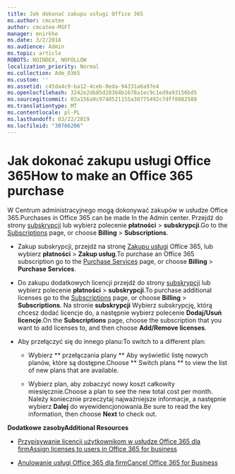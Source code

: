 ```yaml
---
title: Jak dokonać zakupu usługi Office 365
ms.author: cmcatee
author: cmcatee-MSFT
manager: mnirkhe
ms.date: 3/2/2018
ms.audience: Admin
ms.topic: article
ROBOTS: NOINDEX, NOFOLLOW
localization_priority: Normal
ms.collection: Adm_O365
ms.custom: ''
ms.assetid: c45da4c9-ba12-4ceb-8eda-94331a6a97e4
ms.openlocfilehash: 3242e2db85d20364b1678a1ec9c1ed9a93156bd5
ms.sourcegitcommit: 03a156a9c9740521155a30775492c7dff0982588
ms.translationtype: MT
ms.contentlocale: pl-PL
ms.lasthandoff: 03/22/2019
ms.locfileid: "30766286"
---
```

# <a name="how-to-make-an-office-365-purchase"></a><span data-ttu-id="4b813-102">Jak dokonać zakupu usługi Office 365</span><span class="sxs-lookup"><span data-stu-id="4b813-102">How to make an Office 365 purchase</span></span>

<span data-ttu-id="4b813-103">W Centrum administracyjnego mogą dokonywać zakupów w usłudze Office 365.</span><span class="sxs-lookup"><span data-stu-id="4b813-103">Purchases in Office 365 can be made In the Admin center.</span></span> <span data-ttu-id="4b813-104">Przejdź do strony [subskrypcji](https://go.microsoft.com/fwlink/p/?linkid=842054) lub wybierz polecenie **płatności** \> **subskrypcji**.</span><span class="sxs-lookup"><span data-stu-id="4b813-104">Go to the [Subscriptions](https://go.microsoft.com/fwlink/p/?linkid=842054) page, or choose **Billing** \> **Subscriptions**.</span></span>
  
- <span data-ttu-id="4b813-105">Zakup subskrypcji, przejdź na stronę [Zakupu usługi](https://go.microsoft.com/fwlink/p/?linkid=868433) Office 365, lub wybierz **płatności** \> **Zakup usług**.</span><span class="sxs-lookup"><span data-stu-id="4b813-105">To purchase an Office 365 subscription go to the [Purchase Services](https://go.microsoft.com/fwlink/p/?linkid=868433) page, or choose **Billing** \> **Purchase Services**.</span></span>
    
- <span data-ttu-id="4b813-106">Do zakupu dodatkowych licencji przejdź do strony [subskrypcji](https://go.microsoft.com/fwlink/p/?linkid=842054) lub wybierz polecenie **płatności** \> **subskrypcji**.</span><span class="sxs-lookup"><span data-stu-id="4b813-106">To purchase additional licenses go to the [Subscriptions](https://go.microsoft.com/fwlink/p/?linkid=842054) page, or choose **Billing** \> **Subscriptions**.</span></span> <span data-ttu-id="4b813-107">Na stronie **subskrypcji** Wybierz subskrypcję, którą chcesz dodać licencje do, a następnie wybierz polecenie **Dodaj/Usuń licencje**.</span><span class="sxs-lookup"><span data-stu-id="4b813-107">On the **Subscriptions** page, choose the subscription that you want to add licenses to, and then choose **Add/Remove licenses**.</span></span>
    
- <span data-ttu-id="4b813-108">Aby przełączyć się do innego planu:</span><span class="sxs-lookup"><span data-stu-id="4b813-108">To switch to a different plan:</span></span>
    
  - <span data-ttu-id="4b813-109">Wybierz \*\* przełączania plany \*\* Aby wyświetlić listę nowych planów, które są dostępne.</span><span class="sxs-lookup"><span data-stu-id="4b813-109">Choose \*\* Switch plans \*\* to view the list of new plans that are available.</span></span> 
    
  - <span data-ttu-id="4b813-110">Wybierz plan, aby zobaczyć nowy koszt całkowity miesięcznie.</span><span class="sxs-lookup"><span data-stu-id="4b813-110">Choose a plan to see the new total cost per month.</span></span> <span data-ttu-id="4b813-111">Należy koniecznie przeczytaj najważniejsze informacje, a następnie wybierz **Dalej** do wyewidencjonowania.</span><span class="sxs-lookup"><span data-stu-id="4b813-111">Be sure to read the key information, then choose **Next** to check out.</span></span> 
    
 <span data-ttu-id="4b813-112">**Dodatkowe zasoby**</span><span class="sxs-lookup"><span data-stu-id="4b813-112">**Additional Resources**</span></span>
  
- [<span data-ttu-id="4b813-113">Przypisywanie licencji użytkownikom w usłudze Office 365 dla firm</span><span class="sxs-lookup"><span data-stu-id="4b813-113">Assign licenses to users in Office 365 for business</span></span>](https://support.office.com/article/997596b5-4173-4627-b915-36abac6786dc)
    
- [<span data-ttu-id="4b813-114">Anulowanie usługi Office 365 dla firm</span><span class="sxs-lookup"><span data-stu-id="4b813-114">Cancel Office 365 for Business</span></span>](https://support.office.com/article/b1bc0bef-4608-4601-813a-cdd9f746709a)
    

